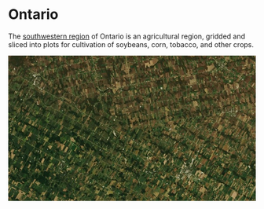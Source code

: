 # Ontario

The [southwestern region](http://en.wikipedia.org/wiki/Southwestern_Ontario) of Ontario is an agricultural region, gridded and sliced into plots for cultivation of soybeans, corn, tobacco, and other crops.

![Ontario](screenshot.jpg)

